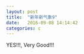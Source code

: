```yaml
---
layout: post
title:  "新年新气象9"
date:   2016-09-08 14:14:42
categories: c
---
```


YES!!!, Very Good!!!

[jekyll-gh]: https://github.com/jekyll/jekyll
[jekyll]:    http://jekyllrb.com
